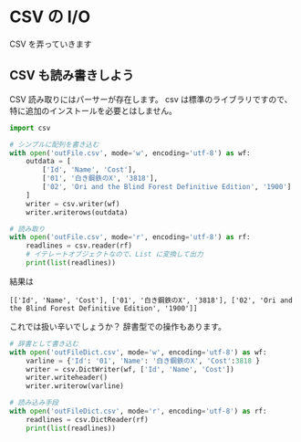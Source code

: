 # CSV の I/O

CSV を弄っていきます

## CSV も読み書きしよう

CSV 読み取りにはパーサーが存在します。
csv は標準のライブラリですので、特に追加のインストールを必要とはしません。

```python
import csv

# シンプルに配列を書き込む
with open('outFile.csv', mode='w', encoding='utf-8') as wf:
    outdata = [
        ['Id', 'Name', 'Cost'],
        ['01', '白き鋼鉄のX', '3818'],
        ['02', 'Ori and the Blind Forest Definitive Edition', '1900']
    ]
    writer = csv.writer(wf)
    writer.writerows(outdata)

# 読み取り
with open('outFile.csv', mode='r', encoding='utf-8') as rf:
    readlines = csv.reader(rf)
    # イテレートオブジェクトなので、List に変換して出力
    print(list(readlines))
```

結果は

```
[['Id', 'Name', 'Cost'], ['01', '白き鋼鉄のX', '3818'], ['02', 'Ori and the Blind Forest Definitive Edition', '1900']]
```

これでは扱い辛いでしょうか？
辞書型での操作もあります。

```python
# 辞書として書き込む
with open('outFileDict.csv', mode='w', encoding='utf-8') as wf:
    varline = {'Id': '01', 'Name': '白き鋼鉄のX', 'Cost':3818 }
    writer = csv.DictWriter(wf, ['Id', 'Name', 'Cost'])
    writer.writeheader()
    writer.writerow(varline)

# 読み込み手段
with open('outFileDict.csv', mode='r', encoding='utf-8') as rf:
    readlines = csv.DictReader(rf)
    print(list(readlines))
```
